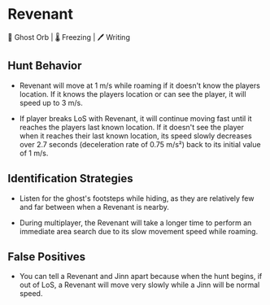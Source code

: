 # Revenant

🔮 Ghost Orb | 🌡️ Freezing | 🖊️ Writing

## Hunt Behavior

* Revenant will move at 1 m/s while roaming if it doesn't know the players location. If it knows the players location or can see the player, it will speed up to 3 m/s.

* If player breaks LoS with Revenant, it will continue moving fast until it reaches the players last known location. If it doesn't see the player when it reaches their last known location, its speed slowly decreases over 2.7 seconds (deceleration rate of 0.75 m/s²) back to its initial value of 1 m/s.

## Identification Strategies

-   Listen for the ghost's footsteps while hiding, as they are relatively few and far between when a Revenant is nearby.

-   During multiplayer, the Revenant will take a longer time to perform an immediate area search due to its slow movement speed while roaming.

## False Positives

* You can tell a Revenant and Jinn apart because when the hunt begins, if out of LoS, a Revenant will move very slowly while a Jinn will be normal speed. 